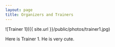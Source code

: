 ```yaml
---
layout: page
title: Organizers and Trainers
---
```


![Trainer 1]({{ site.url }}/public/photos/trainer1.jpg)

Here is Trainer 1. He is very cute.
